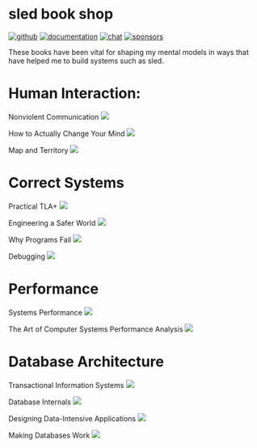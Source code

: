 # sled book shop

[![github](https://img.shields.io/github/stars/spacejam/sled.svg?style=social)](https://github.com/spacejam/sled)
[![documentation](https://docs.rs/sled/badge.svg)](https://docs.rs/sled)
[![chat](https://img.shields.io/discord/509773073294295082.svg?logo=discord)](https://discord.gg/Z6VsXds)
[![sponsors](https://img.shields.io/opencollective/backers/sled)](https://github.com/sponsors/spacejam)

These books have been vital for shaping my mental models in ways that have helped me to build systems such as sled.

# Human Interaction:

Nonviolent Communication
<a target="_blank"  href="https://www.amazon.com/gp/product/189200528X/ref=as_li_tl?ie=UTF8&camp=1789&creative=9325&creativeASIN=189200528X&linkCode=as2&tag=tylerneely06-20&linkId=7aeb923ead5e534bbe8f6d002138139c"><img border="0" src="//ws-na.amazon-adsystem.com/widgets/q?_encoding=UTF8&MarketPlace=US&ASIN=189200528X&ServiceVersion=20070822&ID=AsinImage&WS=1&Format=_SL250_&tag=tylerneely06-20" ></a><img src="//ir-na.amazon-adsystem.com/e/ir?t=tylerneely06-20&l=am2&o=1&a=189200528X" width="1" height="1" border="0" alt="" style="border:none !important; margin:0px !important;" />

How to Actually Change Your Mind
<a target="_blank"  href="https://www.amazon.com/gp/product/B07LDTN399/ref=as_li_tl?ie=UTF8&camp=1789&creative=9325&creativeASIN=B07LDTN399&linkCode=as2&tag=tylerneely06-20&linkId=f69797743535f0bf0ceedf220eee66b2"><img border="0" src="//ws-na.amazon-adsystem.com/widgets/q?_encoding=UTF8&MarketPlace=US&ASIN=B07LDTN399&ServiceVersion=20070822&ID=AsinImage&WS=1&Format=_SL250_&tag=tylerneely06-20" ></a><img src="//ir-na.amazon-adsystem.com/e/ir?t=tylerneely06-20&l=am2&o=1&a=B07LDTN399" width="1" height="1" border="0" alt="" style="border:none !important; margin:0px !important;" />

Map and Territory
<a target="_blank"  href="https://www.amazon.com/gp/product/B07LDF7J3Q/ref=as_li_tl?ie=UTF8&camp=1789&creative=9325&creativeASIN=B07LDF7J3Q&linkCode=as2&tag=tylerneely06-20&linkId=3ff5a1ec3fc98005b7c60b302a21e166"><img border="0" src="//ws-na.amazon-adsystem.com/widgets/q?_encoding=UTF8&MarketPlace=US&ASIN=B07LDF7J3Q&ServiceVersion=20070822&ID=AsinImage&WS=1&Format=_SL250_&tag=tylerneely06-20" ></a><img src="//ir-na.amazon-adsystem.com/e/ir?t=tylerneely06-20&l=am2&o=1&a=B07LDF7J3Q" width="1" height="1" border="0" alt="" style="border:none !important; margin:0px !important;" />

# Correct Systems

Practical TLA+
<a target="_blank"  href="https://www.amazon.com/gp/product/1484238281/ref=as_li_tl?ie=UTF8&camp=1789&creative=9325&creativeASIN=1484238281&linkCode=as2&tag=tylerneely06-20&linkId=b81315ef72de0e64a5f0ab5935a9f3fb"><img border="0" src="//ws-na.amazon-adsystem.com/widgets/q?_encoding=UTF8&MarketPlace=US&ASIN=1484238281&ServiceVersion=20070822&ID=AsinImage&WS=1&Format=_SL250_&tag=tylerneely06-20" ></a><img src="//ir-na.amazon-adsystem.com/e/ir?t=tylerneely06-20&l=am2&o=1&a=1484238281" width="1" height="1" border="0" alt="" style="border:none !important; margin:0px !important;" />

Engineering a Safer World
<a target="_blank"  href="https://www.amazon.com/gp/product/0262533693/ref=as_li_tl?ie=UTF8&camp=1789&creative=9325&creativeASIN=0262533693&linkCode=as2&tag=tylerneely06-20&linkId=3268b7d6f43c5d8c29a4855ac5c3f5f6"><img border="0" src="//ws-na.amazon-adsystem.com/widgets/q?_encoding=UTF8&MarketPlace=US&ASIN=0262533693&ServiceVersion=20070822&ID=AsinImage&WS=1&Format=_SL250_&tag=tylerneely06-20" ></a><img src="//ir-na.amazon-adsystem.com/e/ir?t=tylerneely06-20&l=am2&o=1&a=0262533693" width="1" height="1" border="0" alt="" style="border:none !important; margin:0px !important;" />

Why Programs Fail
<a target="_blank"  href="https://www.amazon.com/gp/product/0123745152/ref=as_li_tl?ie=UTF8&camp=1789&creative=9325&creativeASIN=0123745152&linkCode=as2&tag=tylerneely06-20&linkId=b5111e54ec0283e4a7ce27f5154a31f5"><img border="0" src="//ws-na.amazon-adsystem.com/widgets/q?_encoding=UTF8&MarketPlace=US&ASIN=0123745152&ServiceVersion=20070822&ID=AsinImage&WS=1&Format=_SL250_&tag=tylerneely06-20" ></a><img src="//ir-na.amazon-adsystem.com/e/ir?t=tylerneely06-20&l=am2&o=1&a=0123745152" width="1" height="1" border="0" alt="" style="border:none !important; margin:0px !important;" />

Debugging
<a target="_blank"  href="https://www.amazon.com/gp/product/0814474578/ref=as_li_tl?ie=UTF8&camp=1789&creative=9325&creativeASIN=0814474578&linkCode=as2&tag=tylerneely06-20&linkId=e3cfafcf71f73cd25bcbb7b7ecf29c5e"><img border="0" src="//ws-na.amazon-adsystem.com/widgets/q?_encoding=UTF8&MarketPlace=US&ASIN=0814474578&ServiceVersion=20070822&ID=AsinImage&WS=1&Format=_SL250_&tag=tylerneely06-20" ></a><img src="//ir-na.amazon-adsystem.com/e/ir?t=tylerneely06-20&l=am2&o=1&a=0814474578" width="1" height="1" border="0" alt="" style="border:none !important; margin:0px !important;" />

# Performance

Systems Performance
<a target="_blank"  href="https://www.amazon.com/gp/product/0133390098/ref=as_li_tl?ie=UTF8&camp=1789&creative=9325&creativeASIN=0133390098&linkCode=as2&tag=tylerneely06-20&linkId=4af03a7e62f4c60b080de384c582e721"><img border="0" src="//ws-na.amazon-adsystem.com/widgets/q?_encoding=UTF8&MarketPlace=US&ASIN=0133390098&ServiceVersion=20070822&ID=AsinImage&WS=1&Format=_SL250_&tag=tylerneely06-20" ></a><img src="//ir-na.amazon-adsystem.com/e/ir?t=tylerneely06-20&l=am2&o=1&a=0133390098" width="1" height="1" border="0" alt="" style="border:none !important; margin:0px !important;" />

The Art of Computer Systems Performance Analysis
<a target="_blank"  href="https://www.amazon.com/gp/product/0471503363/ref=as_li_tl?ie=UTF8&camp=1789&creative=9325&creativeASIN=0471503363&linkCode=as2&tag=tylerneely06-20&linkId=0d675f8c937657c859d970d48e81ca87"><img border="0" src="//ws-na.amazon-adsystem.com/widgets/q?_encoding=UTF8&MarketPlace=US&ASIN=0471503363&ServiceVersion=20070822&ID=AsinImage&WS=1&Format=_SL250_&tag=tylerneely06-20" ></a><img src="//ir-na.amazon-adsystem.com/e/ir?t=tylerneely06-20&l=am2&o=1&a=0471503363" width="1" height="1" border="0" alt="" style="border:none !important; margin:0px !important;" />

# Database Architecture

Transactional Information Systems
<a target="_blank"  href="https://www.amazon.com/gp/product/1558605088/ref=as_li_tl?ie=UTF8&camp=1789&creative=9325&creativeASIN=1558605088&linkCode=as2&tag=tylerneely06-20&linkId=a7a9012b79d64e3b0f269ca672ca7fe4"><img border="0" src="//ws-na.amazon-adsystem.com/widgets/q?_encoding=UTF8&MarketPlace=US&ASIN=1558605088&ServiceVersion=20070822&ID=AsinImage&WS=1&Format=_SL250_&tag=tylerneely06-20" ></a><img src="//ir-na.amazon-adsystem.com/e/ir?t=tylerneely06-20&l=am2&o=1&a=1558605088" width="1" height="1" border="0" alt="" style="border:none !important; margin:0px !important;" />

Database Internals
<a target="_blank"  href="https://www.amazon.com/gp/product/1492040347/ref=as_li_tl?ie=UTF8&camp=1789&creative=9325&creativeASIN=1492040347&linkCode=as2&tag=tylerneely06-20&linkId=390005aca0efabf7bfd7cfd1f646e3b9"><img border="0" src="//ws-na.amazon-adsystem.com/widgets/q?_encoding=UTF8&MarketPlace=US&ASIN=1492040347&ServiceVersion=20070822&ID=AsinImage&WS=1&Format=_SL250_&tag=tylerneely06-20" ></a><img src="//ir-na.amazon-adsystem.com/e/ir?t=tylerneely06-20&l=am2&o=1&a=1492040347" width="1" height="1" border="0" alt="" style="border:none !important; margin:0px !important;" />

Designing Data-Intensive Applications
<a target="_blank"  href="https://www.amazon.com/gp/product/1449373321/ref=as_li_tl?ie=UTF8&camp=1789&creative=9325&creativeASIN=1449373321&linkCode=as2&tag=tylerneely06-20&linkId=c94360d5ff9495492f1814c413750fb6"><img border="0" src="//ws-na.amazon-adsystem.com/widgets/q?_encoding=UTF8&MarketPlace=US&ASIN=1449373321&ServiceVersion=20070822&ID=AsinImage&WS=1&Format=_SL250_&tag=tylerneely06-20" ></a><img src="//ir-na.amazon-adsystem.com/e/ir?t=tylerneely06-20&l=am2&o=1&a=1449373321" width="1" height="1" border="0" alt="" style="border:none !important; margin:0px !important;" />

Making Databases Work
<a target="_blank"  href="https://www.amazon.com/gp/product/1947487191/ref=as_li_tl?ie=UTF8&camp=1789&creative=9325&creativeASIN=1947487191&linkCode=as2&tag=tylerneely06-20&linkId=69f28206ab35fce2da868ce0ca49cc90"><img border="0" src="//ws-na.amazon-adsystem.com/widgets/q?_encoding=UTF8&MarketPlace=US&ASIN=1947487191&ServiceVersion=20070822&ID=AsinImage&WS=1&Format=_SL250_&tag=tylerneely06-20" ></a><img src="//ir-na.amazon-adsystem.com/e/ir?t=tylerneely06-20&l=am2&o=1&a=1947487191" width="1" height="1" border="0" alt="" style="border:none !important; margin:0px !important;" />


